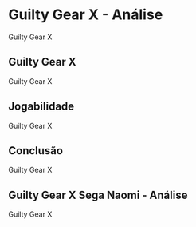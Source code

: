 ---
---

# Guilty Gear X - Análise

Guilty Gear X

## Guilty Gear X

Guilty Gear X

## Jogabilidade

Guilty Gear X

## Conclusão

Guilty Gear X

## Guilty Gear X Sega Naomi - Análise

Guilty Gear X
